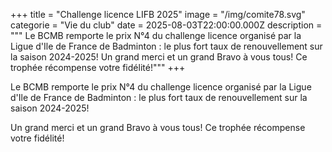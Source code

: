 +++
title = "Challenge licence LIFB 2025"
image = "/img/comite78.svg"
categorie = "Vie du club"
date = 2025-08-03T22:00:00.000Z
description = """
Le BCMB remporte le prix N°4 du challenge licence organisé par la Ligue d'Ile de France de Badminton : le plus fort taux de renouvellement sur la saison 2024-2025!
Un grand merci et un grand Bravo à vous tous! Ce trophée récompense votre fidélité!"""
+++

Le BCMB remporte le prix N°4 du challenge licence organisé par la Ligue d'Ile de France de Badminton : le plus fort taux de renouvellement sur la saison 2024-2025!

Un grand merci et un grand Bravo à vous tous! Ce trophée récompense votre fidélité!
